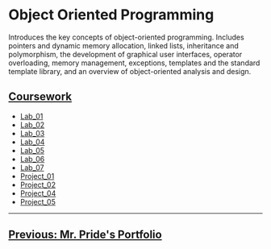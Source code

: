 # Object Oriented Programming

Introduces the key concepts of object-oriented programming. Includes pointers and dynamic memory allocation, linked lists, inheritance and polymorphism, the development of graphical user interfaces, operator overloading, memory management, exceptions, templates and the standard template library, and an overview of object-oriented analysis and design.

## [Coursework](https://github.com/SparklySpencer/UVU_CS1410/tree/master/CS_1410)
- [Lab_01](https://github.com/SparklySpencer/UVU_CS1410/blob/master/CS_1410/Lab_01/Lab_01/Lab_01.cpp)
- [Lab_02](https://github.com/SparklySpencer/UVU_CS1410/blob/master/CS_1410/Lab_02/Lab_02/Source.cpp)
- [Lab_03](https://github.com/SparklySpencer/UVU_CS1410/blob/master/CS_1410/Lab_03/Lab_03/Source.cpp)
- [Lab_04](https://github.com/SparklySpencer/UVU_CS1410/blob/master/CS_1410/Lab_04/Lab_04/Source.cpp)
- [Lab_05](https://github.com/SparklySpencer/UVU_CS1410/blob/master/CS_1410/Lab_05/Lab_05/Source.cpp)
- [Lab_06](https://github.com/SparklySpencer/UVU_CS1410/blob/master/CS_1410/Lab_06/Lab_06/Driver.cpp)
- [Lab_07](https://github.com/SparklySpencer/UVU_CS1410/blob/master/CS_1410/Lab_07/Lab_07/MyVector.h)
- [Project_01](https://github.com/SparklySpencer/UVU_CS1410/blob/master/CS_1410/Project_01/Project_01/Source.cpp)
- [Project_02](https://github.com/SparklySpencer/UVU_CS1410/blob/master/CS_1410/Project_02/Project_02/Driver.cpp)
- [Project_04](https://github.com/SparklySpencer/UVU_CS1410/blob/master/CS_1410/Project_04/Project_04/Driver.cpp)
- [Project_05](https://github.com/SparklySpencer/UVU_CS1410/blob/master/CS_1410/Project_05/UML.jpg)

<hr/>
<h2><a href="https://sparklyspencer.github.io/">Previous: Mr. Pride's Portfolio</a></h2>
